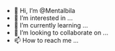- 👋 Hi, I’m @Mentalbila
- 👀 I’m interested in ...
- 🌱 I’m currently learning ...
- 💞️ I’m looking to collaborate on ...
- 📫 How to reach me ...

<!---
Mentalbila/Mentalbila is a ✨ special ✨ repository because its `README.md` (this file) appears on your GitHub profile.
You can click the Preview link to take a look at your changes.
--->
